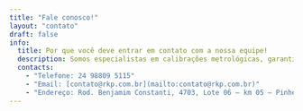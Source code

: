 ```yaml
---
title: "Fale conosco!"
layout: "contato"
draft: false
info: 
  title: Por que você deve entrar em contato com a nossa equipe!
  description: Somos especialistas em calibrações metrológicas, garantindo precisão e confiabilidade para seus equipamentos. Nossa equipe qualificada oferece serviços rápidos, eficientes e certificados. Contate-nos para soluções personalizadas e suporte técnico especializado, assegurando a conformidade e a qualidade que sua empresa merece.
  contacts: 
    - "Telefone: 24 98809 5115"
    - "Email: [contato@rkp.com.br](mailto:contato@rkp.com.br)"
    - "Endereço: Rod. Benjamim Constanti, 4703, Lote 06 – km 05 – Pinheiral – RJ – CEP 27197-000"
---
```

